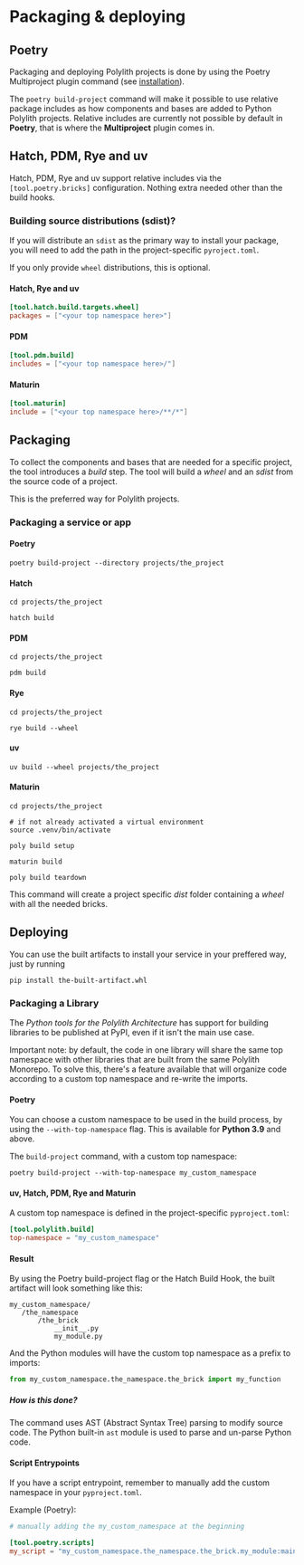# Packaging & deploying

## Poetry
Packaging and deploying Polylith projects is done by using the Poetry Multiproject plugin command (see [installation](installation.md)).

The `poetry build-project` command will make it possible to use relative package includes as how components and bases are added to Python Polylith projects. 
Relative includes are currently not possible by default in __Poetry__, that is where the __Multiproject__ plugin comes in.

## Hatch, PDM, Rye and uv
Hatch, PDM, Rye and uv support relative includes via the `[tool.poetry.bricks]` configuration.
Nothing extra needed other than the build hooks.

### Building source distributions (sdist)?
If you will distribute an `sdist` as the primary way to install your package,
you will need to add the path in the project-specific `pyroject.toml`.

If you only provide `wheel` distributions, this is optional.

#### Hatch, Rye and uv
```toml
[tool.hatch.build.targets.wheel]
packages = ["<your top namespace here>"]
```

#### PDM
```toml
[tool.pdm.build]
includes = ["<your top namespace here>/"]
```

#### Maturin
``` toml
[tool.maturin]
include = ["<your top namespace here>/**/*"]
```

## Packaging
To collect the components and bases that are needed for a specific project, the tool introduces a _build_ step. 
The tool will build a _wheel_ and an _sdist_ from the source code of a project.

This is the preferred way for Polylith projects.

### Packaging a service or app

#### Poetry
``` shell
poetry build-project --directory projects/the_project
```

#### Hatch
``` shell
cd projects/the_project

hatch build
```

#### PDM
``` shell
cd projects/the_project

pdm build
```

#### Rye
``` shell
cd projects/the_project

rye build --wheel
```

#### uv
``` shell
uv build --wheel projects/the_project
```

#### Maturin
``` shell
cd projects/the_project

# if not already activated a virtual environment
source .venv/bin/activate

poly build setup

maturin build

poly build teardown
```

This command will create a project specific _dist_ folder containing a _wheel_ with all the needed bricks.

## Deploying
You can use the built artifacts to install your service in your preffered way, just by running

``` shell
pip install the-built-artifact.whl
```

### Packaging a Library

The _Python tools for the Polylith Architecture_ has support for building libraries to be published at PyPI,
even if it isn't the main use case.

Important note: by default, the code in one library will share the same top namespace with other libraries that are
built from the same Polylith Monorepo. To solve this, there's a feature available that will organize code according to a custom top namespace and re-write the imports.

#### Poetry
You can choose a custom namespace to be used in the build process, by using the `--with-top-namespace` flag.
This is available for __Python 3.9__ and above.

The `build-project` command, with a custom top namespace:

```shell
poetry build-project --with-top-namespace my_custom_namespace
```

#### uv, Hatch, PDM, Rye and Maturin
A custom top namespace is defined in the project-specific `pyproject.toml`:

``` toml
[tool.polylith.build]
top-namespace = "my_custom_namespace"
```

#### Result
By using the Poetry build-project flag or the Hatch Build Hook, the built artifact will look something like this:
```shell
my_custom_namespace/
   /the_namespace
       /the_brick
           __init__.py
           my_module.py
```

And the Python modules will have the custom top namespace as a prefix to imports:
```python
from my_custom_namespace.the_namespace.the_brick import my_function
```

##### How is this done?
The command uses AST (Abstract Syntax Tree) parsing to modify source code.
The Python built-in `ast` module is used to parse and un-parse Python code.


#### Script Entrypoints
 If you have a script entrypoint,
remember to manually add the custom namespace in your `pyproject.toml`.

Example (Poetry):

``` toml
# manually adding the my_custom_namespace at the beginning

[tool.poetry.scripts]
my_script = "my_custom_namespace.the_namespace.the_brick.my_module:main"
```
